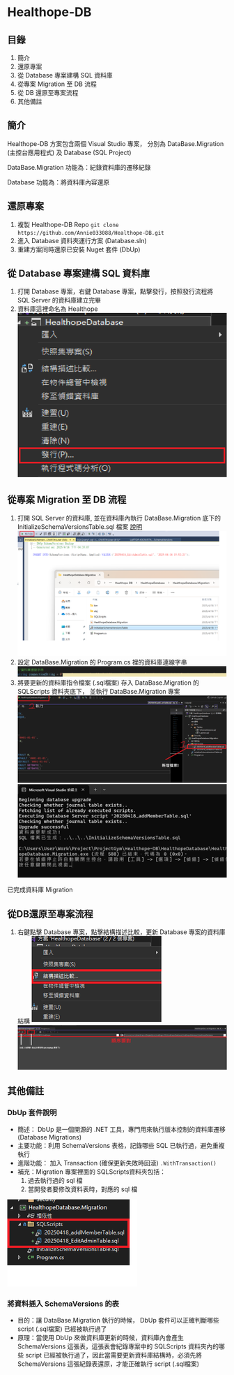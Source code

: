 # Healthope-DB #

## 目錄 ##

1. 簡介
2. 還原專案
3. 從 Database 專案建構 SQL 資料庫
4. 從專案 Migration 至 DB 流程
5. 從 DB 還原至專案流程
6. 其他備註

## 簡介 ##

Healthope-DB 方案包含兩個 Visual Studio 專案，
分別為 DataBase.Migration (主控台應用程式) 及 Database (SQL Project)

DataBase.Migration 功能為：紀錄資料庫的遷移紀錄

Database 功能為：將資料庫內容還原

## 還原專案 ##

1. 複製 Healthope-DB Repo `git clone https://github.com/Annie033088/Healthope-DB.git`
2. 進入 Database 資料夾運行方案 (Database.sln)
3. 重建方案同時還原已安裝 Nuget 套件 (DbUp)

## 從 Database 專案建構 SQL 資料庫 ##

1. 打開 Database 專案，右鍵 Database 專案，點擊發行，按照發行流程將 SQL Server 的資料庫建立完畢
2. 資料庫這裡命名為 Healthope
![Initialize Image](https://github.com/Annie033088/Healthope-DB/blob/main/img/發行到資料庫.png)

## 從專案 Migration 至 DB 流程 ##

1. 打開 SQL Server 的資料庫, 並在資料庫內執行 DataBase.Migration 底下的
 InitializeSchemaVersionsTable.sql 檔案 [說明](#將資料插入-schemaversions-的表)
![Initialize Image](https://github.com/Annie033088/Healthope-DB/blob/main/img/初始化遷移紀錄.png)
2. 設定 DataBase.Migration 的 Program.cs 裡的資料庫連線字串
![Initialize Image](https://github.com/Annie033088/Healthope-DB/blob/main/img/資料庫連線字串.png)
3. 將要更新的資料庫指令檔案 (.sql檔案) 存入 DataBase.Migration 的 SQLScripts 資料夾底下，
並執行 DataBase.Migration 專案
![Initialize Image](https://github.com/Annie033088/Healthope-DB/blob/main/img/新增會員表.png)
![Initialize Image](https://github.com/Annie033088/Healthope-DB/blob/main/img/執行成功.png)

已完成資料庫 Migration

## 從DB還原至專案流程 ##

1. 右鍵點擊 Database 專案，點擊結構描述比較，更新 Database 專案的資料庫結構
![Initialize Image](https://github.com/Annie033088/Healthope-DB/blob/main/img/結構描述比較.png)
![Initialize Image](https://github.com/Annie033088/Healthope-DB/blob/main/img/比較.png)

## 其他備註 ##

### DbUp 套件說明 ###

- 簡述： DbUp 是一個開源的 .NET 工具，專門用來執行版本控制的資料庫遷移 (Database Migrations)
- 主要功能：利用 SchemaVersions 表格，記錄哪些 SQL 已執行過，避免重複執行
- 進階功能： 加入 Transaction (確保更新失敗時回滾) `.WithTransaction()`
- 補充：Migration 專案裡面的 SQLScripts資料夾包括：
  1. 過去執行過的 sql 檔
  2. 當開發者要修改資料表時，對應的 sql 檔

![Initialize Image](https://github.com/Annie033088/Healthope-DB/blob/main/img/SQLScripts.png)

### 將資料插入 SchemaVersions 的表 ###

- 目的：讓 DataBase.Migration 執行的時候， DbUp 套件可以正確判斷哪些 script (.sql檔案) 已經被執行過了
- 原理：當使用 DbUp 來做資料庫更新的時候，資料庫內會產生 SchemaVersions 這張表，這張表會紀錄專案中的 SQLScripts 資料夾內的哪
些 script 已經被執行過了，因此當需要更新資料庫結構時，必須先將 SchemaVersions 這張紀錄表還原，才能正確執行 script (.sql檔案)
